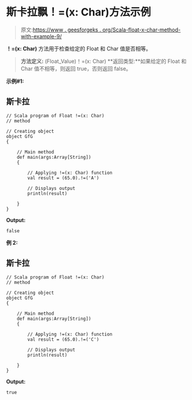 # 斯卡拉飘！=(x: Char)方法示例

> 原文:[https://www . geesforgeks . org/Scala-float-x-char-method-with-example-9/](https://www.geeksforgeeks.org/scala-float-x-char-method-with-example-9/)

**！=(x: Char)** 方法用于检查给定的 Float 和 Char 值是否相等。

> **方法定义:** (Float_Value)！=(x: Char)
> **返回类型:**如果给定的 Float 和 Char 值不相等，则返回 true，否则返回 false。

**示例#1:**

## 斯卡拉

```
// Scala program of Float !=(x: Char)
// method

// Creating object
object GfG
{

    // Main method
    def main(args:Array[String])
    {

        // Applying !=(x: Char) function
        val result = (65.0).!=('A')

        // Displays output
        println(result)

    }
}
```

**Output:** 

```
false
```

**例 2:**

## 斯卡拉

```
// Scala program of Float !=(x: Char)
// method

// Creating object
object GfG
{

    // Main method
    def main(args:Array[String])
    {

        // Applying !=(x: Char) function
        val result = (65.0).!=('C')

        // Displays output
        println(result)

    }
}
```

**Output:** 

```
true
```